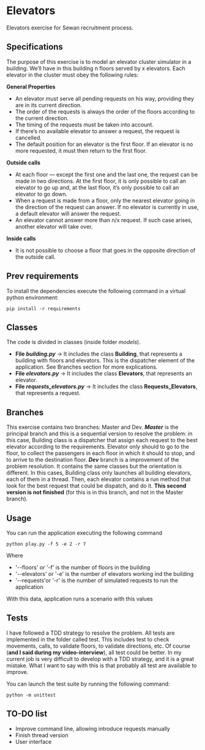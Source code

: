 # Elevators
Elevators exercise for Sewan recruitment process. 

## Specifications
The purpose of this exercise is to model an elevator cluster simulator in a building.
We’ll have in this building n floors served by x elevators.
Each elevator in the cluster must obey the following rules:

**General Properties**

- An elevator must serve all pending requests on his way, providing they are in its
current direction.
- The order of the requests is always the order of the floors according to the
current direction.
- The timing of the requests must be taken into account.
- If there’s no available elevator to answer a request, the request is cancelled.
- The default position for an elevator is the first floor. If an elevator is no more
requested, it must then return to the first floor.

**Outside calls**

- At each floor — except the first one and the last one, the request can be made in
two directions. At the first floor, it is only possible to call an elevator to go up and,
at the last floor, it’s only possible to call an elevator to go down.
- When a request is made from a floor, only the nearest elevator going in the
direction of the request can answer. If no elevator is currently in use, a default
elevator will answer the request.
- An elevator cannot answer more than n/x request. If such case arises, another
elevator will take over.

**Inside calls**

- It is not possible to choose a floor that goes in the opposite direction of the
outside call.

## Prev requirements

To install the dependencies execute the following command in a virtual python environment:

    pip install -r requirements

## Classes
The code is divided in classes (inside folder _models_). 
- **File _building.py_** -> It includes the class **Building**, that represents a building with floors and elevators.
This is the dispatcher element of the application. See Branches section for more explications.
- **File _elevators.py_** -> It includes the class **Elevators**, that represents an elevator.
- **File _requests_elevators.py_** -> It includes the class **Requests_Elevators**, that represents a request.

## Branches
This exercise contains two branches: Master and Dev. **_Master_** is the principal branch and this is a sequential version to 
resolve the problem: in this case, Building class is a dispatcher that assign each request to the best elevator according
to the requirements. Elevator only should to go to the floor, to collect the passengers in each floor in which it should to
stop, and to arrive to the destination floor. **_Dev_** branch is a improvement of the problem resolution. It contains the
same classes but the orientation is different. In this cases, Building class only launches all building elevators, each 
of them in a thread. Then, each elevator contains a run method that look for the best request that could be dispatch, 
and do it. **This second version is not finished** (for this is in this branch, and not in the Master branch).

## Usage
You can run the application executing the following command

```
python play.py -f 5 -e 2 -r 7
```
Where 
- '--floors' or  '-f' is the number of floors in the building
- '--elevators' or  '-e' is the number of elevators working ind the building
- '--requests'or '-r' is the number of simulated requests to run the application

With this data, application runs a scenario with this values
 
## Tests
I have followed a TDD strategy to resolve the problem. All tests are implemented in the folder called test. 
This includes test to check movements, calls, to validate floors, to validate directions, etc. Of course 
(**and I said during my video-interview**), all test could be better. In my 
current job is very difficult to develop with a TDD strategy, and it is a great mistake. What I want to say with this 
is that probably all test are available to improve.

You can launch the test suite by running the following command:

    python -m unittest
 
 ## TO-DO list
 - Improve command line, allowing introduce requests manually
 - Finish thread version
 - User interface